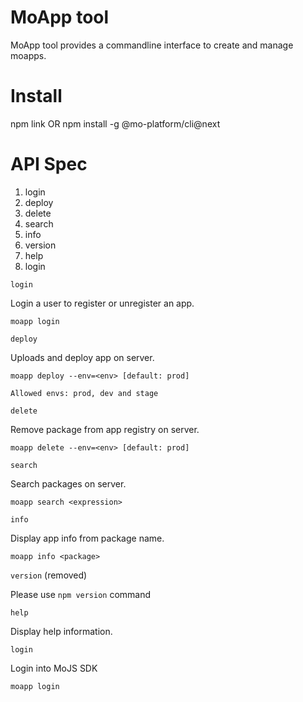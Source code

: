 MoApp tool
=================================
MoApp tool provides a commandline interface to create and manage moapps.

Install
=================================
npm link
OR
npm install -g @mo-platform/cli@next


API Spec
=================================
1. login
2. deploy
3. delete
4. search
5. info
6. version
7. help
8. login

`login`

Login a user to register or unregister an app.
```
moapp login
```

`deploy`

Uploads and deploy app on server.
```
moapp deploy --env=<env> [default: prod]

Allowed envs: prod, dev and stage
```

`delete`

Remove package from app registry on server.
```
moapp delete --env=<env> [default: prod]
```

`search`

Search packages on server.
```
moapp search <expression>
```

`info`

Display app info from package name.
```
moapp info <package>
```

`version` (removed)

Please use `npm version` command

`help`

Display help information.

`login`

Login into MoJS SDK

```
moapp login
```
